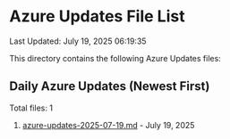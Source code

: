 # Azure Updates File List

Last Updated: July 19, 2025 06:19:35

This directory contains the following Azure Updates files:

## Daily Azure Updates (Newest First)

Total files: 1

1. [azure-updates-2025-07-19.md](./azure-updates-2025-07-19.md) - July 19, 2025
